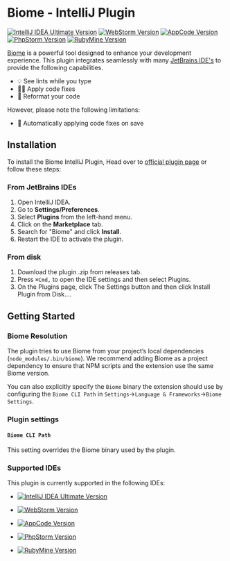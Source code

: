 # Biome - IntelliJ Plugin

[![IntelliJ IDEA Ultimate Version](https://img.shields.io/badge/IntelliJ%20IDEA%20Ultimate-2023.2.2-374151.svg?labelcolor=000&logo=intellij-idea&labelColor=black)](https://www.jetbrains.com/idea/)
[![WebStorm Version](https://img.shields.io/badge/WebStorm-2023.2.2-1F3263.svg?labelcolor=000&logo=webstorm&labelColor=black)](https://www.jetbrains.com/webstorm/)
[![AppCode Version](https://img.shields.io/badge/AppCode-2023.2.2-2380B0.svg?labelcolor=000&logo=appcode&labelColor=black)](https://www.jetbrains.com/objc/)
[![PhpStorm Version](https://img.shields.io/badge/PhpStorm-2023.2.2-953D8C.svg?labelcolor=000&logo=phpstorm&labelColor=black)](https://www.jetbrains.com/phpstorm/)
[![RubyMine Version](https://img.shields.io/badge/RubyMine-2023.2.2-A11523.svg?labelcolor=000&logo=ruby&labelColor=black)](https://www.jetbrains.com/ruby/)

[Biome](https://biomejs.dev/) is a powerful tool designed to enhance your development experience. 
This plugin integrates seamlessly with many [JetBrains IDE's](#supported-ides) to provide the following capabilities.

- 💡 See lints while you type
- 👨‍💻 Apply code fixes
- 🚧 Reformat your code

However, please note the following limitations:

- 💾 Automatically applying code fixes on save

## Installation

To install the Biome IntelliJ Plugin, Head over to [official plugin page](https://plugins.jetbrains.com/plugin/22761-biome) or follow these steps:

### From JetBrains IDEs

1. Open IntelliJ IDEA.
2. Go to **Settings/Preferences**.
3. Select **Plugins** from the left-hand menu.
4. Click on the **Marketplace** tab.
5. Search for "Biome" and click **Install**.
6. Restart the IDE to activate the plugin.

### From disk

1. Download the plugin .zip from releases tab.
2. Press `⌘Сmd,` to open the IDE settings and then select Plugins.
3. On the Plugins page, click The Settings button and then click Install Plugin from Disk….

## Getting Started
### Biome Resolution

The plugin tries to use Biome from your project’s local dependencies (`node_modules/.bin/biome`). We recommend adding Biome as a project dependency to ensure that NPM scripts and the extension use the same Biome version.

You can also explicitly specify the `Biome` binary the extension should use by configuring the `Biome CLI Path` in `Settings`->`Language & Frameworks`->`Biome Settings`.

### Plugin settings

#### `Biome CLI Path`

This setting overrides the Biome binary used by the plugin.

### Supported IDEs

This plugin is currently supported in the following IDEs:

- [![IntelliJ IDEA Ultimate Version](https://img.shields.io/badge/IntelliJ%20IDEA%20Ultimate-2023.2.2-374151.svg?labelcolor=000&logo=intellij-idea&labelColor=black)](https://www.jetbrains.com/idea/)
  
- [![WebStorm Version](https://img.shields.io/badge/WebStorm-2023.2.2-1F3263.svg?labelcolor=000&logo=webstorm&labelColor=black)](https://www.jetbrains.com/webstorm/)

- [![AppCode Version](https://img.shields.io/badge/AppCode-2023.2.2-2380B0.svg?labelcolor=000&logo=appcode&labelColor=black)](https://www.jetbrains.com/objc/)

- [![PhpStorm Version](https://img.shields.io/badge/PhpStorm-2023.2.2-953D8C.svg?labelcolor=000&logo=phpstorm&labelColor=black)](https://www.jetbrains.com/phpstorm/)

- [![RubyMine Version](https://img.shields.io/badge/RubyMine-2023.2.2-A11523.svg?labelcolor=000&logo=ruby&labelColor=black)](https://www.jetbrains.com/ruby/)

